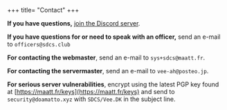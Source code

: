 +++
title= "Contact"
+++

**If you have questions,** [join the Discord server](https://discord.gg/HMWFMAE3XQ).

**If you have questions for or need to speak with an officer,** send an e-mail to `officers@sdcs.club`

**For contacting the webmaster**, send an e-mail to `sys+sdcs@maatt.fr`.

**For contacting the servermaster**, send an e-mail to `vee-ah@posteo.jp`.

**For serious server vulnerabilities**, encrypt using the latest PGP key found at [https://maatt.fr/keys](https://maatt.fr/keys) and send to `security@doamatto.xyz` with `SDCS/Vee.DK` in the subject line.
